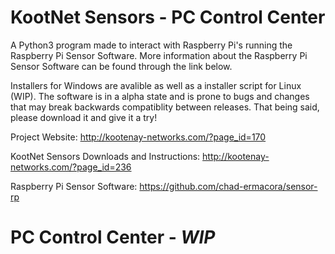 # KootNet Sensors - PC Control Center
A Python3 program made to interact with Raspberry Pi's running the Raspberry Pi Sensor Software.  More information about the Raspberry Pi Sensor Software can be found through the link below. 

Installers for Windows are avalible as well as a installer script for Linux (WIP).  The software is in a alpha state and is prone to bugs and changes that may break backwards compatiblity between releases.  That being said, please download it and give it a try!  

Project Website: http://kootenay-networks.com/?page_id=170

KootNet Sensors Downloads and Instructions: http://kootenay-networks.com/?page_id=236

Raspberry Pi Sensor Software: https://github.com/chad-ermacora/sensor-rp


PC Control Center - *WIP*
================================

